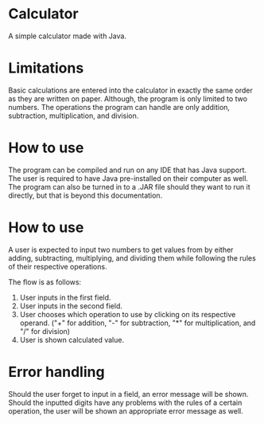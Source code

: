 # Calculator
A simple calculator made with Java.

# Limitations
Basic calculations are entered into the calculator in exactly the same order as they are written on paper. Although, the program is only limited to two numbers. The operations the program can handle are only addition, subtraction, multiplication, and division. 

# How to use
The program can be compiled and run on any IDE that has Java support. The user is required to have Java pre-installed on their computer as well. The program can also be turned in to a .JAR file should they want to run it directly, but that is beyond this documentation.

# How to use
A user is expected to input two numbers to get values from by either adding, subtracting, multiplying, and dividing them while following the rules of their respective operations.

The flow is as follows:
1. User inputs in the first field.
2. User inputs in the second field.
3. User chooses which operation to use by clicking on its respective operand. 
  ("+" for addition, "-" for subtraction, "*" for multiplication, and "/" for division)
4. User is shown calculated value. 

# Error handling
Should the user forget to input in a field, an error message will be shown. Should the inputted digits have any problems with the rules of a certain operation, the user will be shown an appropriate error message as well.



